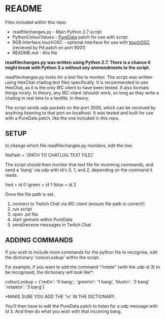 # README

Files included within this repo:
* readfilechanges.py - Main Python 2.7 script
* PythonColourValues - [PureData](https://puredata.info) patch for use with script
* RGB Interface.touchOSC - optional interface for use with [touchOSC](https://hexler.net/products/touchosc) (recieved by Pd patch on port 9001)
* README.md - this file

__readfilechanges.py was written using Python 2.7. There is a chance it might break with Python 3.x without any ammendments to the script.__

readfilechanges.py looks for a text file to monitor. The script was written using HexChat chatlog text files specifically.
It is recommended to use HexChat, as it is the only IRC client to have been tested. It also formats things nicely.
In theory, any IRC client /should/ work, so long as they write a chatlog in real time to a textfile. In theory.

The script sends udp packets on the port 3000, which can be received by anything listening to that port on localhost.
It was tested and built for use with a PureData patch, like the one included in this repo.


## SETUP

to change which file readfilechanges.py monitors, edit the line:

filePath = '[PATH TO CHATLOG TEXT FILE]'


The script should then monitor that text file for incoming commands, and send a 'bang' via udp with id's 0, 1, and 2, depending
on the command it reads.

!red = id 0
!green = id 1
!blue = id 2

Once the file path is set,
1. connect to Twitch Chat via IRC client (ensure file path is correct!)
2. run script
3. open .pd file
4. start gemwin within PureData
5. send/receive messages in Twitch Chat


## ADDING COMMANDS

If you wish to include more commands for the python file to recognise, edit the dictionary 'colourLookup' within the script.

For example, if you want to add the command "!rotate" (with the udp id 3) to be recognised, the dictionary will look like*:

colourLookup = {'red\n': '0 bang;',
                'green\n': '1 bang',
                'blue\n': '2 bang'
		'rotate\n': '3 bang'}

*MAKE SURE YOU ADD THE '\n' IN THE DICTIONARY.

You'll then have to edit the PureData patch to listen for a udp message with id 3. And then do what you wish with that incoming bang.
